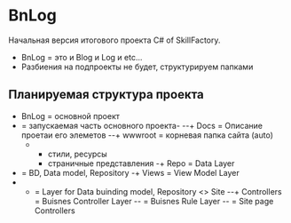 
# BnLog
Начальная версия итогового проекта C# of SkillFactory.
 - BnLog = это и Blog и Log и etc...
 - Разбиения на подпроекты не будет, структурируем папками

## Планируемая структура проекта
 - BnLog = основной проект
  -  = запускаемая часть основного проекта-
 --+ Docs = Описание проетаи его элеметов
 --+ wwwroot = корневая папка сайта (auto)
      -  + стили, ресурсы
         + страничные представления
 -+ Repo = Data Layer
   -  = BD, Data model, Repository
 -+ Views = View Model Layer
 -    -  = Layer for Data buinding model, Repository <> Site
--+ Controllers =  Buisnes Controller Layer
 --  = Buisnes Rule Layer
 --  = Site page Controllers
